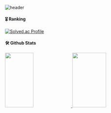 
<!--
**casa-python/casa-python** is a ✨ _special_ ✨ repository because its `README.md` (this file) appears on your GitHub profile.

Here are some ideas to get you started:

- 🔭 I’m currently working on ...
- 🌱 I’m currently learning ...
- 👯 I’m looking to collaborate on ...
- 🤔 I’m looking for help with ...
- 💬 Ask me about ...
- 📫 How to reach me: ...
- 😄 Pronouns: ...
- ⚡ Fun fact: ...
-->

![header](https://capsule-render.vercel.app/api?type=waving&color=gradient&text=Welcome!&desc=There%20is%20no%20place%20like%20home🏡&descAlign=50&descAlignY=80)


#### 🎖️ Ranking
[![Solved.ac Profile](http://mazassumnida.wtf/api/v2/generate_badge?boj=long)](https://solved.ac/long/)

#### 🛠️ Github Stats

<a href="s">
  <img src="https://github-readme-stats.vercel.app/api?username=casa-python&theme=tokyonight&show_icons=true" width="43%" style="height:180px"/>
</a>

<a href="s">
  <img src="https://github-readme-stats.vercel.app/api/top-langs/?username=casa-python&exclude_repo=dkssud8150.github.io&layout=compact&theme=tokyonight" width="47%" style="height:180px"/>
</a>



<!-- [![casa-python's GitHub stats](https://github-readme-stats.vercel.app/api?username=casa-python&show_icons=true&theme=radical)](https://github.com/casa-python/github-readme-stats) 
[![Top Langs](https://github-readme-stats.vercel.app/api/top-langs/?username=casa-python&layout=compact&theme=radical&hide_border=true)](https://github.com/casa-python/github-readme-stats)   -->
